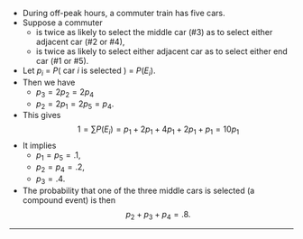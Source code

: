 - During off-peak hours, a commuter train has five cars. 
- Suppose a commuter 
	- is twice as likely to select the middle car (#3) as to select either adjacent car (#2 or #4), 
	- is twice as likely to select either adjacent car as to select either end car (#1 or #5).
- Let $p_{i}$ = $P \left( \right.$ car $i$ is selected $\left. \right)$ = $P \left( {E}_{i}\right)$.
- Then we have 
	- ${p}_{3} = 2{p}_{2} = 2{p}_{4}$
	- ${p}_{2} = 2{p}_{1} = 2{p}_{5} = {p}_{4}$.
- This gives
$$
1 = \sum P\left( {E}_{i}\right) = {p}_{1} + 2{p}_{1} + 4{p}_{1} + 2{p}_{1} + {p}_{1} = {10}{p}_{1}
$$
- It implies 
	- ${p}_{1} = {p}_{5} = .1$, 
	- ${p}_{2} = {p}_{4} = .2$, 
	- ${p}_{3} = .4$. 
- The probability that one of the three middle cars is selected (a compound event) is then 
$${p}_{2} + {p}_{3} + {p}_{4} = .8 .$$

---